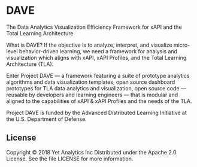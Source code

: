 # DAVE
The Data Analytics Visualization Efficiency Framework for xAPI and the Total Learning Architecture

What is DAVE?
If the objective is to analyze, interpret, and visualize micro-level behavior-driven learning, we need a framework for analysis and visualization which aligns with xAPI, xAPI Profiles, and the Total Learning Architecture (TLA).

Enter Project DAVE — a framework featuring a suite of prototype analytics algorithms and data visualization templates, open source dashboard prototypes for TLA data analytics and visualization, open source code — reusable by developers and learning engineers — that is modular and aligned to the capabilities of xAPI & xAPI Profiles and the needs of the TLA.

Project DAVE is funded by the Advanced Distributed Learning Initiative at the U.S. Department of Defense.

## License
Copyright © 2018 Yet Analytics Inc
Distributed under the Apache 2.0 License. See the file LICENSE for more information.
